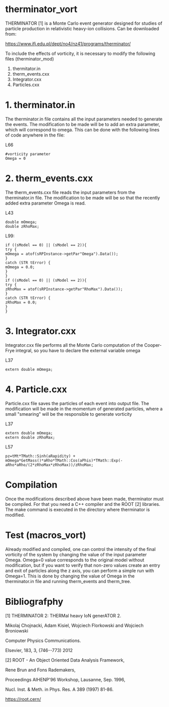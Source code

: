 # therminator_vort

THERMINATOR [1] is a Monte Carlo event generator designed for studies of particle production in relativistic heavy-ion collisions. Can be downloaded from:

https://www.ifj.edu.pl/dept/no4/nz41/programs/therminator/

To include the effects of vorticity, it is necessary to modify the following files (therminator_mod)

1. thermitator.in
2. therm_events.cxx
3. Integrator.cxx
4. Particles.cxx


# 1. therminator.in

The therminator.in file contains all the input parameters needed to generate the events. The modification to be made will be to add an extra parameter, which will correspond to omega. This can be done with the following lines of code anywhere in the file:

L66 
```
#vorticity parameter
Omega = 0
```

# 2. therm_events.cxx

The therm_events.cxx file reads the input parameters from the therminator.in file. The modification to be made will be so that the recently added extra parameter Omega is read. 

L43 
```
double mOmega;
double zRhoMax;
```
L99:
```
if ((sModel == 0) || (sModel == 2)){
try {
mOmega = atof(sRPInstance->getPar"Omega").Data());
}
catch (STR tError) {
mOmega = 0.0;
}
}
if ((sModel == 0) || (sModel == 2)){
try {
zRhoMax = atof(sRPInstance->getPar"RhoMax").Data());
}
catch (STR tError) {
zRhoMax = 0.0;
}
}
```
# 3. Integrator.cxx

Integrator.cxx file performs all the Monte Carlo computation of the Cooper-Frye integral, so you have to declare the external variable omega

L37 
```
extern double mOmega;
```

# 4. Particle.cxx

Particle.cxx file saves the particles of each event into output file. The modification will be made in the momentum of generated particles, where a small "smearing" will be the responsible to generate vorticity 


L37 
```
extern double mOmega;
extern double zRhoMax;
```

L57 
```
pz=tMt*TMath::Sinh(aRapidity) + mOmega*GetMass()*aRho*TMath::Cos(aPhis)*TMath::Exp(-aRho*aRho/(2*zRhoMax*zRhoMax))/zRhoMax;
```

# Compilation
Once the modifications described above have been made, therminator must be compiled. For that you need a C++ compiler and the ROOT [2] libraries. The make command is executed in the directory where therminator is modified.

# Test (macros_vort)
Already modified and compiled, one can control the intensity of the final vorticity of the system by changing the value of the input parameter Omega. Omega=0 value corresponds to the original model without modification, but if you want to verify that non-zero values ​​create an entry and exit of particles along the z axis, you can perform a simple run with Omega=1. This is done by changing the value of Omega in the therminator.in file and running therm\_events and therm\_tree.

# Bibliografphy
[1] THERMINATOR 2: THERMal heavy IoN generATOR 2.

Mikolaj Chojnacki, Adam Kisiel, Wojciech Florkowski and Wojciech Broniowski

Computer Physics Communications.

Elsevier, 183, 3, (746--773) 2012

[2] ROOT - An Object Oriented Data Analysis Framework,

Rene Brun and Fons Rademakers, 

Proceedings AIHENP'96 Workshop, Lausanne, Sep. 1996,

Nucl. Inst. & Meth. in Phys. Res. A 389 (1997) 81-86.

https://root.cern/

